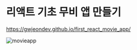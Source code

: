 # 리액트 기초 무비 앱 만들기

https://gwjeondev.github.io/first_react_movie_app/

![movieapp](https://raw.githubusercontent.com/won-developer/first_react_movie_app/master/images/movie_app_img.png)
